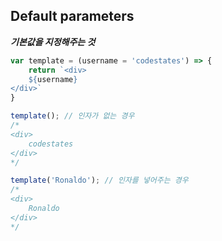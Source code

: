 ## Default parameters



***기본값을 지정해주는 것***



```javascript
var template = (username = 'codestates') => {
    return `<div>
	${username}
</div>`
}

template(); // 인자가 없는 경우
/*
<div>
	codestates
</div>
*/

template('Ronaldo'); // 인자를 넣어주는 경우
/*
<div>
	Ronaldo
</div>
*/
```

